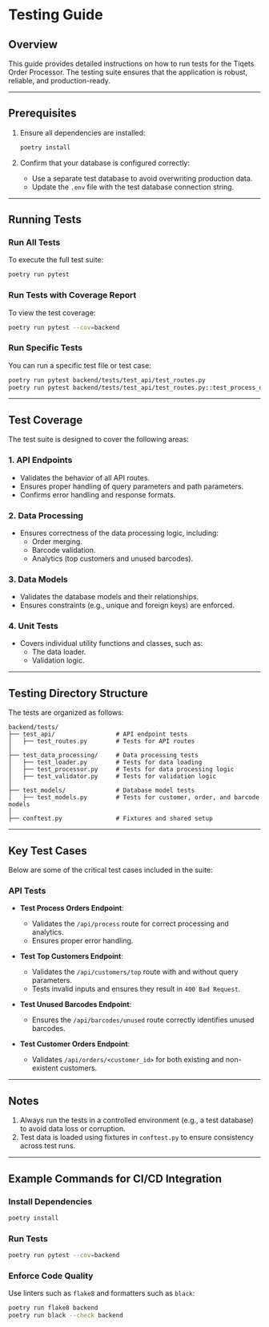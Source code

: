 # Testing Guide

## Overview
This guide provides detailed instructions on how to run tests for the Tiqets Order Processor. The testing suite ensures that the application is robust, reliable, and production-ready.

---

## Prerequisites
1. Ensure all dependencies are installed:
   ```bash
   poetry install
   ```

2. Confirm that your database is configured correctly:
   - Use a separate test database to avoid overwriting production data.
   - Update the `.env` file with the test database connection string.

---

## Running Tests
### Run All Tests
To execute the full test suite:
```bash
poetry run pytest
```

### Run Tests with Coverage Report
To view the test coverage:
```bash
poetry run pytest --cov=backend
```

### Run Specific Tests
You can run a specific test file or test case:
```bash
poetry run pytest backend/tests/test_api/test_routes.py
poetry run pytest backend/tests/test_api/test_routes.py::test_process_orders_endpoint
```

---

## Test Coverage
The test suite is designed to cover the following areas:

### 1. **API Endpoints**
- Validates the behavior of all API routes.
- Ensures proper handling of query parameters and path parameters.
- Confirms error handling and response formats.

### 2. **Data Processing**
- Ensures correctness of the data processing logic, including:
  - Order merging.
  - Barcode validation.
  - Analytics (top customers and unused barcodes).

### 3. **Data Models**
- Validates the database models and their relationships.
- Ensures constraints (e.g., unique and foreign keys) are enforced.

### 4. **Unit Tests**
- Covers individual utility functions and classes, such as:
  - The data loader.
  - Validation logic.

---

## Testing Directory Structure
The tests are organized as follows:
```
backend/tests/
├── test_api/                 # API endpoint tests
│   ├── test_routes.py        # Tests for API routes
│
├── test_data_processing/     # Data processing tests
│   ├── test_loader.py        # Tests for data loading
│   ├── test_processor.py     # Tests for data processing logic
│   ├── test_validator.py     # Tests for validation logic
│
├── test_models/              # Database model tests
│   ├── test_models.py        # Tests for customer, order, and barcode models
│
├── conftest.py               # Fixtures and shared setup
```

---

## Key Test Cases
Below are some of the critical test cases included in the suite:

### **API Tests**
- **Test Process Orders Endpoint**:
  - Validates the `/api/process` route for correct processing and analytics.
  - Ensures proper error handling.

- **Test Top Customers Endpoint**:
  - Validates the `/api/customers/top` route with and without query parameters.
  - Tests invalid inputs and ensures they result in `400 Bad Request`.

- **Test Unused Barcodes Endpoint**:
  - Ensures the `/api/barcodes/unused` route correctly identifies unused barcodes.

- **Test Customer Orders Endpoint**:
  - Validates `/api/orders/<customer_id>` for both existing and non-existent customers.

---

## Notes
1. Always run the tests in a controlled environment (e.g., a test database) to avoid data loss or corruption.
2. Test data is loaded using fixtures in `conftest.py` to ensure consistency across test runs.

---

## Example Commands for CI/CD Integration
### Install Dependencies
```bash
poetry install
```

### Run Tests
```bash
poetry run pytest --cov=backend
```

### Enforce Code Quality
Use linters such as `flake8` and formatters such as `black`:
```bash
poetry run flake8 backend
poetry run black --check backend
```
